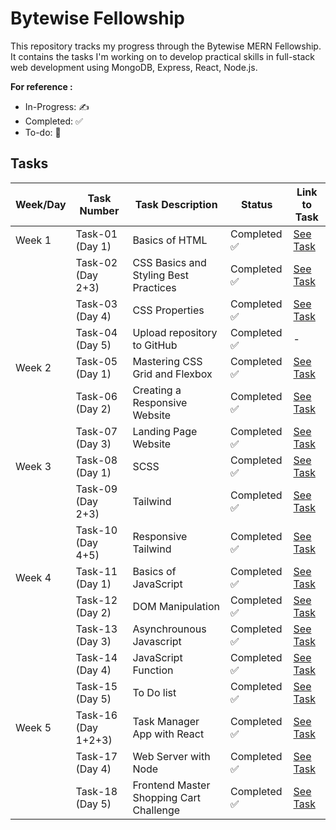 
# Bytewise Fellowship

This repository tracks my progress through the Bytewise MERN Fellowship. It contains the tasks I'm working on to develop practical skills in full-stack web development using MongoDB, Express, React, Node.js.

**For reference :**
- In-Progress: ✍️
- Completed: ✅
- To-do: 📝

## Tasks
| Week/Day | Task Number | Task Description | Status | Link to Task |
|---|---|---|---|---|
| Week 1  |Task-01 (Day 1) |  Basics of HTML | Completed ✅ | [See Task](https://github.com/idkzeynav/HTML) |
|         |Task-02 (Day 2+3) |  CSS Basics and Styling Best Practices | Completed ✅  |[See Task](https://github.com/idkzeynav/CSS)|
|         |Task-03 (Day 4)|  CSS Properties |Completed ✅  |[See Task](https://github.com/idkzeynav/CSS)|
|         |Task-04 (Day 5) |  Upload repository to GitHub | Completed ✅ | - |
| Week 2  |Task-05 (Day 1) |  Mastering CSS Grid and Flexbox | Completed ✅  |[See Task](https://github.com/idkzeynav/Bytewise-MERN/tree/master/Week2_Task1(Grid%2BFlexbox))|
|         |Task-06 (Day 2) |  Creating a Responsive Website | Completed ✅ |[See Task](https://github.com/idkzeynav/Bytewise-MERN/tree/master/Week2_Task2%20(Responsiveness))|
|         |Task-07 (Day 3) |  Landing Page Website | Completed ✅ |[See Task](https://github.com/idkzeynav/Bytewise-MERN/tree/master/Week2_Task3%20(landing%20page-frontend%20mentor))|
| Week 3  |Task-08 (Day 1) |  SCSS | Completed ✅|[See Task](https://github.com/idkzeynav/Bytewise-MERN/tree/master/Week-3/Task-1-SCSS)|
|         |Task-09 (Day 2+3) |  Tailwind | Completed ✅ |[See Task](https://github.com/idkzeynav/Bytewise-MERN/tree/master/Week-3/Task-2-Tailwind)|
|         |Task-10 (Day 4+5) |  Responsive Tailwind | Completed ✅ |[See Task](https://github.com/idkzeynav/Bytewise-MERN/tree/master/Week-3/Task-3-Responsive-Tailwind/my-react-app)|
| Week 4  |Task-11 (Day 1) | Basics of JavaScript|Completed ✅|[See Task](https://github.com/idkzeynav/Bytewise-MERN/tree/master/Week-4/Task-1-JavaScript%20Basics)|
|         |Task-12 (Day 2) | DOM Manipulation|Completed ✅|[See Task](https://github.com/idkzeynav/Bytewise-MERN/tree/master/Week-4/Task-2-DOM%20manipulation)|
|         |Task-13 (Day 3) | Asynchrounous Javascript|Completed ✅|[See Task](https://github.com/idkzeynav/Bytewise-MERN/tree/master/Week-4/Task-3-Asynchronous-JS)|
|         |Task-14 (Day 4) | JavaScript Function|Completed ✅|[See Task](https://github.com/idkzeynav/Bytewise-MERN/tree/master/Week-4/Task-4-JS-Functions)|
|         |Task-15 (Day 5) | To Do list |Completed ✅|[See Task](https://github.com/idkzeynav/Bytewise-MERN/tree/master/Week-4/Task-5-To-Do-List)|
| Week 5  |Task-16 (Day 1+2+3)|Task Manager App with React|Completed ✅|[See Task](https://github.com/idkzeynav/Bytewise-MERN/tree/master/Week-5/Task-1/react-task-manager)|
|         |Task-17 (Day 4)|Web Server with Node|Completed ✅|[See Task](https://github.com/idkzeynav/Bytewise-MERN/tree/master/Week-5/Task-2/web-server-node)|
|         |Task-18 (Day 5)|Frontend Master Shopping Cart Challenge|Completed ✅|[See Task](https://github.com/idkzeynav/Bytewise-MERN/tree/master/Week-5/Task-3/product-list-with-cart-main/product-list-with-cart-main)|
